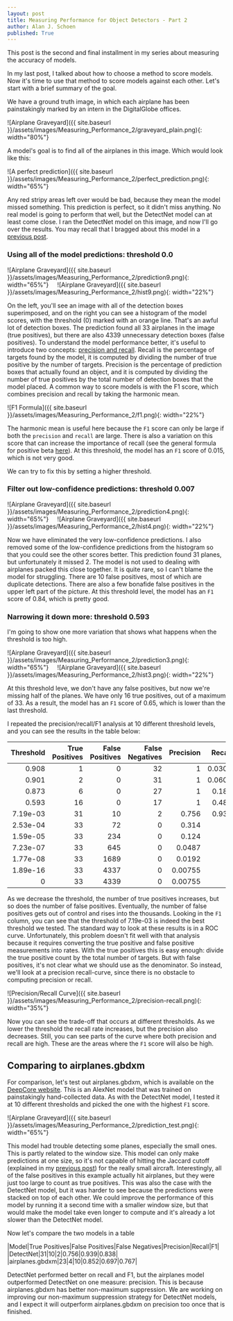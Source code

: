 ```yaml
---
layout: post
title: Measuring Performance for Object Detectors - Part 2
author: Alan J. Schoen
published: True
---
```


This post is the second and final installment in my series about measuring the accuracy of models.

In my last post, I talked about how to choose a method to score models.  Now it's time to use that method to score models against each other.  Let's start with a brief summary of the goal.

We have a ground truth image, in which each airplane has been painstakingly marked by an intern in the DigitalGlobe offices.

![Airplane Graveyard]({{ site.baseurl }}/assets/images/Measuring_Performance_2/graveyard_plain.png){: width="80%"}

A model's goal is to find all of the airplanes in this image.  Which would look like this:

![A perfect prediction]({{ site.baseurl }}/assets/images/Measuring_Performance_2/perfect_prediction.png){: width="65%"}

Any red stripy areas left over would be bad, because they mean the model missed something.  This prediction is perfect, so it didn't miss anything.  No real model is going to perform that well, but the DetectNet model can at least come close.  I ran the DetectNet model on this image, and now I'll go over the results.  You may recall that I bragged about this model in a [previous post](https://digitalglobe.github.io/DeepCore/2017/04/26/Creating_Synthetic_Clouds.html).

### Using all of the model predictions: threshold 0.0

![Airplane Graveyard]({{ site.baseurl }}/assets/images/Measuring_Performance_2/prediction9.png){: width="65%"}
&nbsp;&nbsp;&nbsp;
![Airplane Graveyard]({{ site.baseurl }}/assets/images/Measuring_Performance_2/hist9.png){: width="22%"}

On the left, you'll see an image with all of the detection boxes superimposed, and on the right you can see a histogram of the model scores, with the threshold (0) marked with an orange line.  That's an awful lot of detection boxes.  The prediction found all 33 airplanes in the image (true positives), but there are also 4339 unnecessary detection boxes (false positives).  To understand the model performance better, it's useful to introduce two concepts: [precision and recall](https://en.wikipedia.org/wiki/Precision_and_recall).  Recall is the percentage of targets found by the model, it is computed by dividing the number of true positive by the number of targets.  Precision is the percentage of prediction boxes that actually found an object, and it is computed by dividing the number of true positives by the total number of detection boxes that the model placed.  A common way to score models is with the F1 score, which combines precision and recall by taking the harmonic mean.

![F1 Formula]({{ site.baseurl }}/assets/images/Measuring_Performance_2/f1.png){: width="22%"}

The harmonic mean is useful here because the `F1` score can only be large if both the `precision` and `recall` are large.  There is also a variation on this score that can increase the importance of recall (see the general formula for positive beta [here](https://en.wikipedia.org/wiki/F1_score)).  At this threshold, the model has an `F1` score of 0.015, which is not very good.

We can try to fix this by setting a higher threshold.

### Filter out low-confidence predictions: threshold 0.007
![Airplane Graveyard]({{ site.baseurl }}/assets/images/Measuring_Performance_2/prediction4.png){: width="65%"}
&nbsp;&nbsp;&nbsp;
![Airplane Graveyard]({{ site.baseurl }}/assets/images/Measuring_Performance_2/hist4.png){: width="22%"}

Now we have eliminated the very low-confidence predictions.  I also removed some of the low-confidence predictions from the histogram so that you could see the other scores better.  This prediction found 31 planes, but unfortunately it missed 2.  The model is not used to dealing with airplanes packed this close together.  It is quite rare, so I can't blame the model for struggling.  There are 10 false positives, most of which are duplicate detections.  There are also a few bonafide false positives in the upper left part of the picture.  At this threshold level, the model has an `F1` score of 0.84, which is pretty good.

### Narrowing it down more: threshold 0.593
I'm going to show one more variation that shows what happens when the threshold is too high.

![Airplane Graveyard]({{ site.baseurl }}/assets/images/Measuring_Performance_2/prediction3.png){: width="65%"}
&nbsp;&nbsp;&nbsp;
![Airplane Graveyard]({{ site.baseurl }}/assets/images/Measuring_Performance_2/hist3.png){: width="22%"}

At this threshold leve, we don't have any false positives, but now we're missing half of the planes.  We have only 16 true positives, out of a maximum of 33.  As a result, the model has an `F1` score of 0.65, which is lower than the last threshold.

I repeated the precision/recall/F1 analysis at 10 different threshold levels, and you can see the results in the table below:

|   Threshold |   True Positives |   False Positives |   False Negatives |   Precision |    Recall |     F1 |
|------------:|-----------------:|------------------:|------------------:|------------:|----------:|-------:|
| 0.908       |                1 |                 0 |                32 |  1          | 0.0303    | 0.0588 |
| 0.901       |                2 |                 0 |                31 |  1          | 0.0606    | 0.114  |
| 0.873       |                6 |                 0 |                27 |  1          | 0.182     | 0.308  |
| 0.593       |               16 |                 0 |                17 |  1          | 0.485     | 0.653  |
| 7.19e-03    |               31 |                10 |                 2 |  0.756      | 0.939     | 0.838  |
| 2.53e-04    |               33 |                72 |                 0 |  0.314      | 1         | 0.478  |
| 1.59e-05    |               33 |               234 |                 0 |  0.124      | 1         | 0.22   |
| 7.23e-07    |               33 |               645 |                 0 |  0.0487     | 1         | 0.0928 |
| 1.77e-08    |               33 |              1689 |                 0 |  0.0192     | 1         | 0.0376 |
| 1.89e-16    |               33 |              4337 |                 0 |  0.00755    | 1         | 0.0150 |
| 0           |               33 |              4339 |                 0 |  0.00755    | 1         | 0.0150 |

As we decrease the threshold, the number of true positives increases, but so does the number of false positives.  Eventually, the number of false positives gets out of control and rises into the thousands.  Looking in the `F1` column, you can see that the threshold of 7.19e-03 is indeed the best threshold we tested.  The standard way to look at these results is in a ROC curve.  Unfortunately, this problem doesn't fit well with that analysis because it requires converting the true positive and false positive measurements into rates.  With the true positives this is easy enough: divide the true positive count by the total number of targets.  But with false positives, it's not clear what we should use as the denominator.  So instead, we'll look at a precision recall-curve, since there is no obstacle to computing precision or recall.

![Precision/Recall Curve]({{ site.baseurl }}/assets/images/Measuring_Performance_2/precision-recall.png){: width="35%"}

Now you can see the trade-off that occurs at different thresholds.  As we lower the threshold the recall rate increases, but the precision also decreases.  Still, you can see parts of the curve where both precision and recall are high.  These are the areas where the `F1` score will also be high.

## Comparing to airplanes.gbdxm
For comparison, let's test out airplanes.gbdxm, which is available on the [DeepCore website](https://digitalglobe.github.io/DeepCore/index.html#five).  This is an AlexNet model that was trained on painstakingly hand-collected data.  As with the DetectNet model, I tested it at 10 different thresholds and picked the one with the highest `F1` score.

![Airplane Graveyard]({{ site.baseurl }}/assets/images/Measuring_Performance_2/prediction_test.png){: width="65%"}


This model had trouble detecting some planes, especially the small ones.  This is partly related to the window size.  This model can only make predictions at one size, so it's not capable of hitting the Jaccard cutoff (explained in my [previous post](https://digitalglobe.github.io/DeepCore/2017/04/26/Creating_Synthetic_Clouds.html)) for the really small aircraft.  Interestingly, all of the false positives in this example actually hit airplanes, but they were just too large to count as true positives.  This was also the case with the DetectNet model, but it was harder to see because the predictions were stacked on top of each other.  We could improve the performance of this model by running it a second time with a smaller window size, but that would make the model take even longer to compute and it's already a lot slower than the DetectNet model.

Now let's compare the two models in a table

|Model|True Positives|False Positives|False Negatives|Precision|Recall|F1|
|DetectNet|31|10|2|0.756|0.939|0.838|
|airplanes.gbdxm|23|4|10|0.852|0.697|0.767|

DetectNet performed better on recall and F1, but the airplanes model outperformed DetectNet on one measure: precision.  This is because airplanes.gbdxm has better non-maximum suppression.  We are working on improving our non-maximum suppression strategy for DetectNet models, and I expect it will outperform airplanes.gbdxm on precision too once that is finished.

